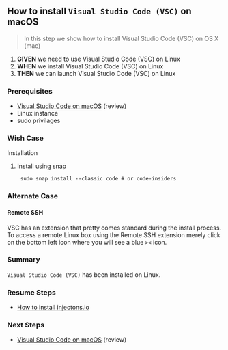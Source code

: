 ## How to install `Visual Studio Code (VSC)` on macOS
> In this step we show how to install Visual Studio Code (VSC) on OS X (mac)

 1. **GIVEN** we need to use Visual Studio Code (VSC) on Linux 
 2. **WHEN** we install Visual Studio Code (VSC) on Linux 
 3. **THEN** we can launch Visual Studio Code (VSC) on Linux

### Prerequisites
- [Visual Studio Code on macOS](https://code.visualstudio.com/docs/setup/linux) (review)
- Linux instance
- sudo privilages 

### Wish Case
Installation

1. Install using snap

		sudo snap install --classic code # or code-insiders

### Alternate Case
#### Remote SSH
VSC has an extension that pretty comes standard during the install process. To access a remote Linux box using the Remote SSH extension merely click on the bottom left icon where you will see a blue `><` icon. 

### Summary
`Visual Studio Code (VSC)` has been installed on Linux.

### Resume Steps

- [How to install injectons.io](https://github.com/perriera/injections)

### Next Steps

- [Visual Studio Code on macOS](https://code.visualstudio.com/docs/setup/mac) (review)


